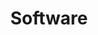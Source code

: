 ---
title: Software
layout: page
permalink: workflow-configuration/environment
nav_order: 1
grand_parent: Workflow configuration
parent: Workflow configuration
has_children: true
---